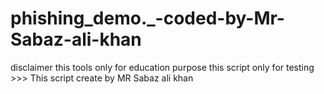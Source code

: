 # phishing_demo._-coded-by-Mr-Sabaz-ali-khan
disclaimer this tools only for education purpose this script only for testing >>> This script create by MR Sabaz ali khan 
